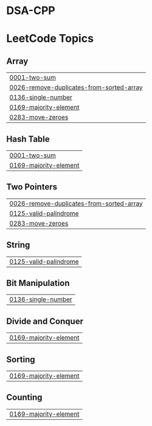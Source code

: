 # DSA-CPP
<!---LeetCode Topics Start-->
# LeetCode Topics
## Array
|  |
| ------- |
| [0001-two-sum](https://github.com/Bharamdev/DSA-CPP/tree/master/0001-two-sum) |
| [0026-remove-duplicates-from-sorted-array](https://github.com/Bharamdev/DSA-CPP/tree/master/0026-remove-duplicates-from-sorted-array) |
| [0136-single-number](https://github.com/Bharamdev/DSA-CPP/tree/master/0136-single-number) |
| [0169-majority-element](https://github.com/Bharamdev/DSA-CPP/tree/master/0169-majority-element) |
| [0283-move-zeroes](https://github.com/Bharamdev/DSA-CPP/tree/master/0283-move-zeroes) |
## Hash Table
|  |
| ------- |
| [0001-two-sum](https://github.com/Bharamdev/DSA-CPP/tree/master/0001-two-sum) |
| [0169-majority-element](https://github.com/Bharamdev/DSA-CPP/tree/master/0169-majority-element) |
## Two Pointers
|  |
| ------- |
| [0026-remove-duplicates-from-sorted-array](https://github.com/Bharamdev/DSA-CPP/tree/master/0026-remove-duplicates-from-sorted-array) |
| [0125-valid-palindrome](https://github.com/Bharamdev/DSA-CPP/tree/master/0125-valid-palindrome) |
| [0283-move-zeroes](https://github.com/Bharamdev/DSA-CPP/tree/master/0283-move-zeroes) |
## String
|  |
| ------- |
| [0125-valid-palindrome](https://github.com/Bharamdev/DSA-CPP/tree/master/0125-valid-palindrome) |
## Bit Manipulation
|  |
| ------- |
| [0136-single-number](https://github.com/Bharamdev/DSA-CPP/tree/master/0136-single-number) |
## Divide and Conquer
|  |
| ------- |
| [0169-majority-element](https://github.com/Bharamdev/DSA-CPP/tree/master/0169-majority-element) |
## Sorting
|  |
| ------- |
| [0169-majority-element](https://github.com/Bharamdev/DSA-CPP/tree/master/0169-majority-element) |
## Counting
|  |
| ------- |
| [0169-majority-element](https://github.com/Bharamdev/DSA-CPP/tree/master/0169-majority-element) |
<!---LeetCode Topics End-->